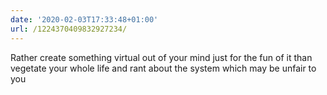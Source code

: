 ```yaml
---
date: '2020-02-03T17:33:48+01:00'
url: /1224370409832927234/
---
```

Rather create something virtual out of your mind just for the fun of it than vegetate your whole life and rant about the system which may be unfair to you
